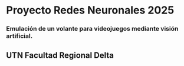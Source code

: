 # Proyecto Redes Neuronales 2025

### Emulación de un volante para videojuegos mediante visión artificial.


## UTN Facultad Regional Delta